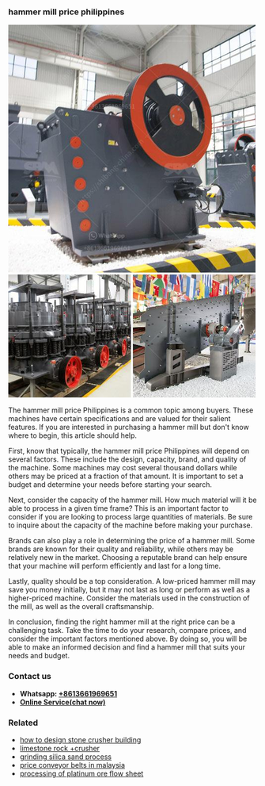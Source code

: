 <h3>hammer mill price philippines</h3><img src='1704951827.jpg' alt=''><p>The hammer mill price Philippines is a common topic among buyers. These machines have certain specifications and are valued for their salient features. If you are interested in purchasing a hammer mill but don't know where to begin, this article should help.</p><p>First, know that typically, the hammer mill price Philippines will depend on several factors. These include the design, capacity, brand, and quality of the machine. Some machines may cost several thousand dollars while others may be priced at a fraction of that amount. It is important to set a budget and determine your needs before starting your search.</p><p>Next, consider the capacity of the hammer mill. How much material will it be able to process in a given time frame? This is an important factor to consider if you are looking to process large quantities of materials. Be sure to inquire about the capacity of the machine before making your purchase.</p><p>Brands can also play a role in determining the price of a hammer mill. Some brands are known for their quality and reliability, while others may be relatively new in the market. Choosing a reputable brand can help ensure that your machine will perform efficiently and last for a long time.</p><p>Lastly, quality should be a top consideration. A low-priced hammer mill may save you money initially, but it may not last as long or perform as well as a higher-priced machine. Consider the materials used in the construction of the mill, as well as the overall craftsmanship.</p><p>In conclusion, finding the right hammer mill at the right price can be a challenging task. Take the time to do your research, compare prices, and consider the important factors mentioned above. By doing so, you will be able to make an informed decision and find a hammer mill that suits your needs and budget.</p><h3>Contact us</h3><ul><li><strong>Whatsapp:&nbsp;<a href="https://wa.me/8613661969651">+8613661969651</a></strong></li><li><a href="https://swt.shibang-china.com/?git&amp;zhl&amp;hammer mill price philippines"><strong>Online Service(chat now)</strong></a></li></ul><h3>Related</h3><ul><li><a href='how to design stone crusher building.md'>how to design stone crusher building</a></li><li><a href='limestone rock crusher.md'>limestone rock +crusher</a></li><li><a href='grinding silica sand process.md'>grinding silica sand process</a></li><li><a href='price conveyor belts in malaysia.md'>price conveyor belts in malaysia</a></li><li><a href='processing of platinum ore flow sheet.md'>processing of platinum ore flow sheet</a></li></ul>